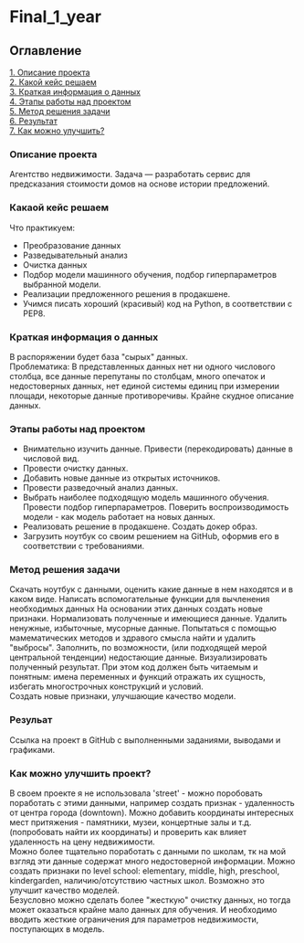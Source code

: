# Final_1_year  

## Оглавление  
[1. Описание проекта](#описание-проекта)  
[2. Какой кейс решаем](#какаой-кейс-решаем)  
[3. Краткая информация о данных](#краткая-информация-о-данных)  
[4. Этапы работы над проектом](#этапы-работы-над-проектом)  
[5. Метод решения задачи](#метод-решения-задачи)  
[6. Результат](#резульат)  
[7. Как можно улучшить?](#Как-можно-улучшить-проект?)  

### Описание проекта  
Агентство недвижимости. Задача — разработать сервис для предсказания стоимости домов на основе истории предложений.

### Какаой кейс решаем  
Что практикуем:  
* Преобразование данных  
* Разведывательный анализ  
* Очистка данных  
* Подбор модели машинного обучения, подбор гиперпараметров выбранной модели.  
* Реализации предложенного решения в продакшене.  
* Учимся писать хороший (красивый) код на Python, в соответствии с PEP8.  

### Краткая информация о данных  
В распоряжении будет база "сырых" данных.    
Проблематика: В представленных данных нет ни одного числового столбца, все данные перепутаны по столбцам, много опечаток и недостоверных данных, нет единой системы единиц при измерении площади, некоторые данные противоречивы. Крайне скудное описание данных.    

### Этапы работы над проектом   
* Внимательно изучить данные. Привести (перекодировать) данные в числовой вид.  
* Провести очистку данных.  
* Добавить новые данные из открытых источников.  
* Провести разведочный анализ данных.  
* Выбрать наиболее подходящую модель машинного обучения. Провести подбор гиперпараметров. Поверить воспроизводимость модели - как модель работает на новых данных.  
* Реализовать решение в продакшене. Создать докер образ.  
* Загрузить ноутбук со своим решением на GitHub, оформив его в соответствии с требованиями.  

### Метод решения задачи  
Скачать ноутбук с данными, оценить какие данные в нем находятся и в каком виде. Написать вспомогательные функции для вычленения необходимых данных На основании этих данных создать новые признаки. Нормализовать полученные и имеющиеся данные. Удалить ненужные, избыточные, мусорные данные. Попытаться с помощью мамематических методов и здравого смысла найти и удалить "выбросы". Заполнить, по возможности, (или подходящей мерой центральной тенденции) недостающие данные. Визуализировать полученный результат. При этом код должен быть читаемым и понятным: имена переменных и функций отражать их сущность, избегать многострочных конструкций и условий.  
Создать новые признаки, улучшающие качество модели.  

### Резульат  
Ссылка на проект в GitHub с выполненными заданиями, выводами и графиками.  

### Как можно улучшить проект?  
В своем проекте я не использовала 'street' - можно поробовать поработать с этими данными, например создать признак - удаленность от центра города (downtown). Можно добавить координаты интересных мест притяжения - памятники, музеи, концертные залы и т.д. (попробовать найти их координаты)  и проверить как влияет удаленность на цену недвижимости.  
Можно более тщательно поработать с данными по школам, тк на мой взгляд эти данные содержат много недостоверной информации. Можно создать признаки по level school: elementary, middle, high, preschool, kindergarden, наличию/отсутствию частных школ. Возможно это улучшит качество моделей.  
Безусловно можно сделать более "жесткую" очистку данных, но тогда может оказаться крайне мало данных для обучения. И необходимо вводить жесткие ограничения для параметров недвижимости, поступающих в модель.  
